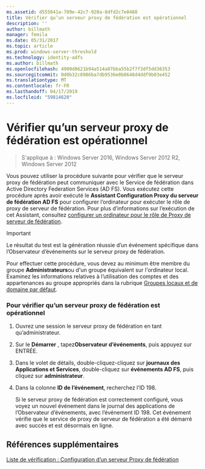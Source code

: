 ```yaml
---
ms.assetid: d555041a-709e-42c7-920a-8dfd2c7e0488
title: Vérifier qu’un serveur proxy de fédération est opérationnel
description: ''
author: billmath
manager: femila
ms.date: 05/31/2017
ms.topic: article
ms.prod: windows-server-threshold
ms.technology: identity-adfs
ms.author: billmath
ms.openlocfilehash: 4900d8621b94a514a07bba55b2f7f3df5dd36353
ms.sourcegitcommit: 0d0b32c8986ba7db9536e0b8648d4ddf9b03e452
ms.translationtype: MT
ms.contentlocale: fr-FR
ms.lasthandoff: 04/17/2019
ms.locfileid: "59814620"
---
```

# <a name="verify-that-a-federation-server-proxy-is-operational"></a>Vérifier qu’un serveur proxy de fédération est opérationnel

>S'applique à : Windows Server 2016, Windows Server 2012 R2, Windows Server 2012

Vous pouvez utiliser la procédure suivante pour vérifier que le serveur proxy de fédération peut communiquer avec le Service de fédération dans Active Directory Federation Services \(AD FS\). Vous exécutez cette procédure après avoir exécuté le **Assistant Configuration Proxy du serveur de fédération AD FS** pour configurer l’ordinateur pour exécuter le rôle de proxy de serveur de fédération. Pour plus d’informations sur l’exécution de cet Assistant, consultez [configurer un ordinateur pour le rôle de Proxy de serveur de fédération](Configure-a-Computer-for-the-Federation-Server-Proxy-Role.md).  
  
> [!IMPORTANT]  
> Le résultat du test est la génération réussie d’un événement spécifique dans l’Observateur d’événements sur le serveur proxy de fédération.  
  
Pour effectuer cette procédure, vous devez au minimum être membre du groupe **Administrateurs**ou d'un groupe équivalent sur l'ordinateur local.  Examinez les informations relatives à l’utilisation des comptes et des appartenances au groupe appropriés dans la rubrique [Groupes locaux et de domaine par défaut](https://go.microsoft.com/fwlink/?LinkId=83477).   
  
### <a name="to-verify-that-a-federation-server-proxy-is-operational"></a>Pour vérifier qu’un serveur proxy de fédération est opérationnel  
  
1.  Ouvrez une session le serveur proxy de fédération en tant qu’administrateur.  
  
2.  Sur le **Démarrer** , tapez**Observateur d’événements**, puis appuyez sur ENTRÉE.  
  
3.  Dans le volet de détails, double-cliquez\-cliquez sur **journaux des Applications et Services**, double\-cliquez sur **événements AD FS**, puis cliquez sur **administrateur**.  
  
4.  Dans la colonne **ID de l’événement**, recherchez l’ID 198.  
  
    Si le serveur proxy de fédération est correctement configuré, vous voyez un nouvel événement dans le journal des applications de l’Observateur d’événements, avec l’événement ID 198. Cet événement vérifie que le service de proxy de serveur de fédération a été démarré avec succès et est désormais en ligne.  
  
## <a name="additional-references"></a>Références supplémentaires  
[Liste de vérification : Configuration d’un serveur Proxy de fédération](Checklist--Setting-Up-a-Federation-Server-Proxy.md)  
  

